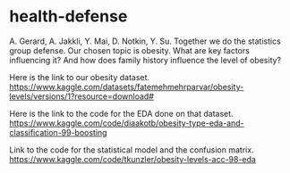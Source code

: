 # health-defense
A. Gerard, A. Jakkli, Y. Mai, D. Notkin, Y. Su. Together we do the statistics group defense.
Our chosen topic is obesity. What are key factors influencing it? And how does family history influence the level of obesity?

Here is the link to our obesity dataset.
https://www.kaggle.com/datasets/fatemehmehrparvar/obesity-levels/versions/1?resource=download#

Here is the link to the code for the EDA done on that dataset.
https://www.kaggle.com/code/diaakotb/obesity-type-eda-and-classification-99-boosting

Link to the code for the statistical model and the confusion matrix. 
https://www.kaggle.com/code/tkunzler/obesity-levels-acc-98-eda

